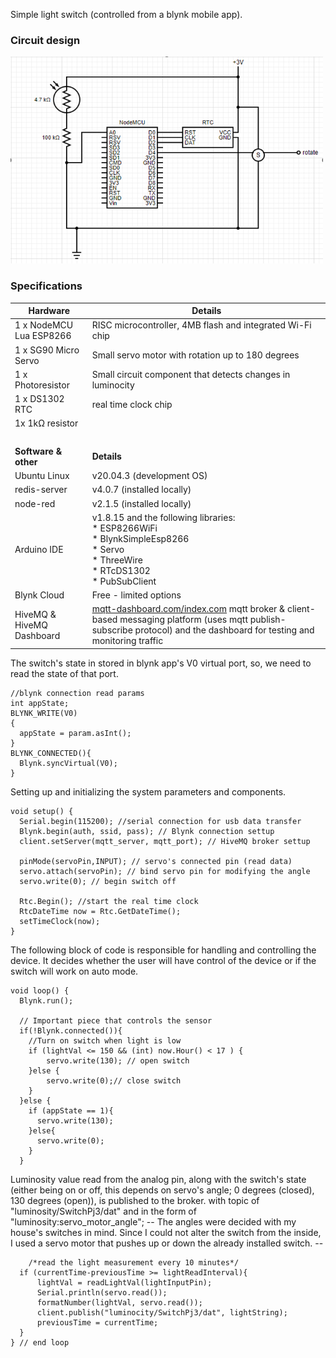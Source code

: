 
Simple light switch (controlled from a blynk mobile app).

### Circuit design

<img src="circuit_design.png" alt="circuit design" width="500px">

### Specifications 


| Hardware | Details |
| --- | --- |
| 1 x NodeMCU Lua ESP8266 | RISC microcontroller, 4MB flash and integrated Wi-Fi chip |
| 1 x SG90 Micro Servo | Small servo motor with rotation up to 180 degrees |
| 1 x Photoresistor | Small circuit component that detects changes in luminocity |
| 1 x DS1302 RTC | real time clock chip
| 1x 1kΩ resistor | |
|  <br>  | <br>   |
| **Software & other** | **Details** |
| Ubuntu Linux | v20.04.3 (development OS) |
| redis-server | v4.0.7 (installed locally) |
| node-red | v2.1.5 (installed locally) |
| Arduino IDE | v1.8.15 and the following libraries: <br> * ESP8266WiFi <br> * BlynkSimpleEsp8266 <br> * Servo <br> * ThreeWire <br> * RTcDS1302 <br> * PubSubClient |
| Blynk Cloud | Free - limited options |
| HiveMQ & HiveMQ Dashboard | [mqtt-dashboard.com/index.com](mqtt-dashboard.com/index.com) mqtt broker & client-based messaging platform (uses mqtt publish-subscribe protocol) and the dashboard for testing and  monitoring traffic|



The switch's state in stored in blynk app's V0 virtual port, so, we need to read the state of that port.
```
//blynk connection read params
int appState;
BLYNK_WRITE(V0)
{
  appState = param.asInt();
}
BLYNK_CONNECTED(){
  Blynk.syncVirtual(V0);
}
```

Setting up and initializing the system parameters and components.
```
void setup() {
  Serial.begin(115200); //serial connection for usb data transfer
  Blynk.begin(auth, ssid, pass); // Blynk connection settup
  client.setServer(mqtt_server, mqtt_port); // HiveMQ broker settup
  
  pinMode(servoPin,INPUT); // servo's connected pin (read data)
  servo.attach(servoPin); // bind servo pin for modifying the angle
  servo.write(0); // begin switch off

  Rtc.Begin(); //start the real time clock
  RtcDateTime now = Rtc.GetDateTime();
  setTimeClock(now);
}
```

The following block of code is responsible for handling and controlling the device. It decides whether the user will have control of the device or if the switch will work on auto mode.
```
void loop() {
  Blynk.run();
  
  // Important piece that controls the sensor
  if(!Blynk.connected()){
    //Turn on switch when light is low
    if (lightVal <= 150 && (int) now.Hour() < 17 ) {
        servo.write(130); // open switch
    }else {
        servo.write(0);// close switch
    }
  }else {
    if (appState == 1){
      servo.write(130);
    }else{
      servo.write(0);
    }
  }
```

Luminosity value read from the analog pin, along with the switch's state (either being on or off, this depends on servo's angle; 0 degrees (closed), 130 degrees (open)), is published to the broker. 
with topic of "luminosity/SwitchPj3/dat" and in the form of "luminosity:servo_motor_angle";
-- The angles were decided with my house's switches in mind. Since I could not alter the switch from the inside, I used a servo motor that pushes up or down the already installed switch. --

```
    /*read the light measurement every 10 minutes*/
  if (currentTime-previousTime >= lightReadInterval){
      lightVal = readLightVal(lightInputPin);
      Serial.println(servo.read());
      formatNumber(lightVal, servo.read());
      client.publish("luminocity/SwitchPj3/dat", lightString);
      previousTime = currentTime;
  } 
} // end loop
```

